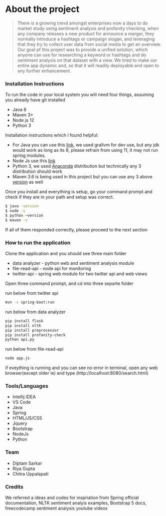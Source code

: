 # About the project
> There is a growing trend amongst enterprises now a days to do market study using sentiment analysis and profanity checking, when any company releases a new product for announce a merger, they normally introduce a hashtags or campaign slogan, and leveraging that they try to collect user data from social media to get an overview. Our goal pf this project was to provide a unified solution, which anyone can use for researching a keyword or hashtags and do sentiment analysis on that dataset with a view. We tried to make our entire app dynamic and, so that it will readily deployable and open to any further enhancement.

### Installation Instructions
To run the code in your local system you will need four things, assuming you already have git installed

  - Java 8
  - Maven 3+
  - Node js 12
  - Python 3

Installation instructions which I found helpful:
  - For Java you can use this [link](https://www3.ntu.edu.sg/home/ehchua/programming/howto/JDK_Howto.html), we used grallvm for dev use, but any jdk would work as long as its 8, please refrain from using 11, it may not run spring modules.
  - Node Js use this [link](https://phoenixnap.com/kb/install-node-js-npm-on-windows)
  - Python 3, we used [Anaconda](https://docs.anaconda.com/anaconda/install/) distribution but technically any 3 distribution should work
  - Maven 3.6 is being used in this project but you can use any 3 above [version](https://www.baeldung.com/install-maven-on-windows-linux-mac) as well

Once you install and everything is setup, go your command prompt and check if they are in your path and setup was correct.
```sh
$ java -version
$ node -v
$ python –version
$ maven -v
```
If all of them responded correctly, please proceed to the next section


### How to run the application
Clone the application and you should see three main folder
 - data analyzer - python web and sentiment analysis module
 - file-read-api - node api for monitoring
 - twitter-api - spring web module for two twitter api and web views

Open three command prompt, and cd into three separte folder

run below from twitter api
```sh
mvn -v spring-boot:run
```
run below from data analyzer 
```sh
pip install flask
pip install nltk
pip install preprocessor
pip install profanity-check
python api.py
```
run below from file-read-api
```sh
node app.js
```
 if eveything is running and you can see no error in terminal, open any web browser(except older ie) and type (http://localhost:8080/search.html)
 
 ### Tools/Languages
  - Intellij IDEA
  - VS Code
  - Java
  - Spring
  - HTML/JS/CSS
  - Jquery
  - Bootstrap
  - NodeJs
  - Python

### Team
 - Diptam Sarkar
 - Riya Gupta
 - Chitra Uppalapati
 
### Credits
We referred a ideas and codes for inspriation from Spring official documentation, NLTK sentiment analyis examples, Bootstrap 5 docs, freecodecamp sentiment analysis youtube videos
